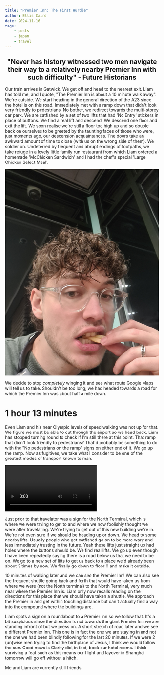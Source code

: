 ```yaml
---
title: "Premier Inn: The First Hurdle"
author: Ellis Caird
date: 2024-11-16
tags:
    - posts
    - japan
    - travel
---
```


<h2 style="text-align:center">"Never has history witnessed two men navigate their way to a relatively nearby Premier Inn with such difficulty" - Future
Historians</h2>

Our train arrives in Gatwick. We get off and head to the nearest exit. Liam has told me, and I quote, "The Premier Inn
is about a 10 minute walk away". We're outside. We start heading in the general direction of the A23 since the hotel is
on this road. Immediately met with a ramp down that didn't look very friendly to pedestrians. No bother, we redirect towards
the multi-storey car park. We are catfished by a set of two lifts that had 'No Entry' stickers in place of buttons. We find a real lift and descend.
We descend one floor and exit the lift. We soon realise we're still a floor too high up and so double back on ourselves to be greeted by the taunting faces
of those who were, just moments ago, our descension acquaintances. The doors take an awkward amount of time to close (with us on the wrong side of them). We soldier on. Undeterred by frequent and abrupt endings of footpaths, we take refuge in a lovely 
little family run restaurant from which Liam ordered a homemade 'McChicken Sandwich' and I had the chef's special 'Large Chicken Select Meal'. 

![](/assets/images/japanImages/maccies.jpg)

We decide to stop *completely* winging it and see what route Google Maps will tell us to take. Shouldn't be too long; we had headed towards a road for which the Premier Inn was about half a mile down.

# 1 hour 13 minutes

Even Liam and his near Olympic levels of speed walking was not up for that. We figure we must be able to cut through the airport
so we head back. Liam has stopped turning round to check if I'm still there at this point. That ramp that didn't look friendly to pedestrians? That'd probably be something to do with the "No pedestrians on the ramp" signs on either end of it. We go up the ramp. Now as fugitives, we take what I consider to be one of the greatest modes of transport known to man.

<video style="height: 40%" controls>
<source src="/assets/images/japanImages/output.mp4" type="video/mp4">
</video>

Just prior to that travelator was a sign for the North Terminal, which is where we were trying to get to and where we now foolishly thought we were after travelating. We're trying to get out of this new building we're in. We're not even sure if we should be
heading up or down. We head to some nearby lifts. Usually people who get catfished go on to be more wary and less immediately trusting in the future. Yeah these lifts just straight up had holes where the buttons should be. We find real lifts. We go up even though I have been repeatedly saying there is a road below us that we need to be on. We go to a new set of lifts to get us back to
a place we'd already been about 3 times by now. We finally go down to floor 0 and make it outside.

10 minutes of walking later and we can *see* the Premier Inn! We can also see the frequent shuttle going back and forth that would have taken us from where we were (not the North terminal) to the North Terminal, very much near where the Premier Inn is. Liam only now recalls reading on the directions for this place that we should have taken a shuttle. We approach the Premier in and get within touching distance but can't actually find a way into the compound where the buildings are.

Liam spots a sign on a roundabout to a Premier Inn so we follow that. It's a bit suspicious since the direction is not towards the giant Premier Inn we are standing infront of but we press on. A short stretch of road later and we see a different Premier Inn. This one is in fact the one we are staying in and not the one we had been blindly following for the last 20 minutes. If we were 2 (un)wise men trying to find the birthplace of Jesus, I think we would follow the sun. Good news is Clarity did, in fact, book our hotel rooms. I think surviving a feat such as this means our flight and layover in Shanghai tomorrow will go off without a hitch.

Me and Liam are currently still friends.
